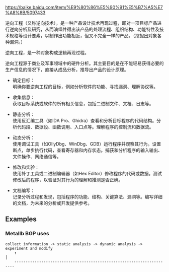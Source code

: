 https://baike.baidu.com/item/%E9%80%86%E5%90%91%E5%B7%A5%E7%A8%8B/5097433

逆向工程（又称逆向技术），是一种产品设计技术再现过程，即对一项目标产品进行逆向分析及研究，从而演绎并得出该产品的处理流程、组织结构、功能特性及技术规格等设计要素，以制作出功能相近，但又不完全一样的产品。（挖掘出对象各种漏洞。）

逆向工程，是一种对象构成逻辑再现过程。


逆向工程源于商业及军事领域中的硬件分析。其主要目的是在不能轻易获得必要的生产信息的情况下，直接从成品分析，推导出产品的设计原理。

- 确定目标：  
    明确你要逆向工程的目标，例如分析软件的功能、寻找漏洞、理解协议等。

- 收集信息：  
    获取目标系统或软件的所有相关信息，包括二进制文件、文档、日志等。

- 静态分析：  
    使用反汇编工具（如IDA Pro、Ghidra）查看和分析目标程序的代码结构。分析代码段、数据段、函数调用、入口点等。理解程序的控制流和数据流。

- 动态分析：  
    使用调试工具（如OllyDbg、WinDbg、GDB）运行程序并观察其行为。设置断点，单步执行代码，查看寄存器和内存状态。捕获和分析程序的输入输出、文件操作、网络通信等。

- 修改和实验：  
    使用补丁工具或二进制编辑器（如Hex Editor）修改程序的代码或数据。测试修改后的程序，以验证对其行为的理解和推测是否正确。

- 文档编写：  
    记录分析过程和发现，包括程序的功能、结构、关键算法、漏洞等。编写详细的文档，为未来的分析或开发提供参考。






## Examples

### Metallb BGP uses

```
collect information -> static analysis -> dynamic analysis -> experiment and modify  
    ↑                                                                    │
    ----------------------------------------------------------------------

```
